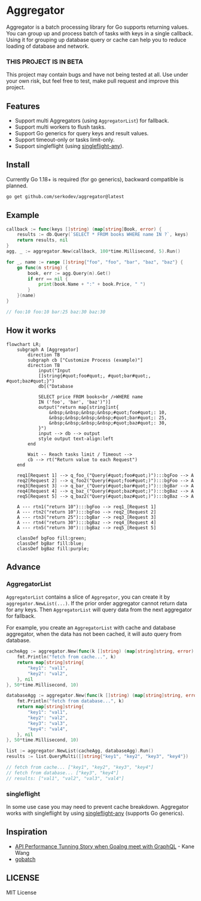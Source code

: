 # Aggregator

Aggregator is a batch processing library for Go supports returning values. You can group up and process batch of tasks with keys in a single callback. Using it for grouping up database query or cache can help you to reduce loading of database and network.

### THIS PROJECT IS IN BETA

This project may contain bugs and have not being tested at all. Use under your own risk, but feel free to test, make pull request and improve this project.

## Features

- Support multi Aggregators (using `AggregatorList`) for fallback.
- Support multi workers to flush tasks.
- Support Go generics for query keys and result values.
- Support timeout-only or tasks limit-only.
- Support singleflight (using [singleflight-any](https://github.com/serkodev/singleflight-any)).

## Install

Currently Go 1.18+ is required (for go generics), backward compatible is planned.

```bash
go get github.com/serkodev/aggregator@latest
```

## Example

```go
callback := func(keys []string) (map[string]Book, error) {
    results := db.Query(`SELECT * FROM books WHERE name IN ?`, keys)
    return results, nil
}
agg, _ := aggregator.New(callback, 100*time.Millisecond, 5).Run()

for _, name := range []string{"foo", "foo", "bar", "baz", "baz"} {
    go func(n string) {
        book, err := agg.Query(n).Get()
        if err == nil {
            print(book.Name + ":" + book.Price, " ")
        }
    }(name)
}

// foo:10 foo:10 bar:25 baz:30 baz:30
```

## How it works

```mermaid
flowchart LR;
    subgraph A [Aggregator]
        direction TB
        subgraph cb ["Customize Process (example)"]
        direction TB
            input("Input
            []string{#quot;foo#quot;, #quot;bar#quot;, #quot;baz#quot;}")
            db[("Database

            SELECT price FROM books<br />WHERE name
            IN ('foo', 'bar', 'baz')")]
            output("return map[string]int{
                &nbsp;&nbsp;&nbsp;&nbsp;#quot;foo#quot;: 10,
                &nbsp;&nbsp;&nbsp;&nbsp;#quot;bar#quot;: 25,
                &nbsp;&nbsp;&nbsp;&nbsp;#quot;baz#quot;: 30,
            }")
            input --> db --> output
            style output text-align:left
        end

        Wait -- Reach tasks limit / Timeout -->
        cb --> rt("Return value to each Request")
    end

    req1[Request 1] --> q_foo_("Query(#quot;foo#quot;)"):::bgFoo --> A
    req2[Request 2] --> q_foo2("Query(#quot;foo#quot;)"):::bgFoo --> A
    req3[Request 3] --> q_bar_("Query(#quot;bar#quot;)"):::bgBar --> A
    req4[Request 4] --> q_baz_("Query(#quot;baz#quot;)"):::bgBaz --> A
    req5[Request 5] --> q_baz2("Query(#quot;baz#quot;)"):::bgBaz --> A

    A --- rtn1("return 10"):::bgFoo --> req1_[Request 1]
    A --- rtn2("return 10"):::bgFoo --> req2_[Request 2]
    A --- rtn3("return 25"):::bgBar --> req3_[Request 3]
    A --- rtn4("return 30"):::bgBaz --> req4_[Request 4]
    A --- rtn5("return 30"):::bgBaz --> req5_[Request 5]

    classDef bgFoo fill:green;
    classDef bgBar fill:blue;
    classDef bgBaz fill:purple;
```

## Advance

### AggregatorList

`AggregatorList` contains a slice of `Aggregator`, you can create it by `aggregator.NewList(...)`. If the prior order aggregator cannot return data for any keys. Then `AggregatorList` will query data from the next aggregator for fallback.

For example, you create an `AggregatorList` with cache and database aggregator, when the data has not been cached, it will auto query from database.

```go
cacheAgg := aggregator.New(func(k []string) (map[string]string, error) {
    fmt.Println("fetch from cache...", k)
    return map[string]string{
        "key1": "val1",
        "key2": "val2",
    }, nil
}, 50*time.Millisecond, 10)

databaseAgg := aggregator.New(func(k []string) (map[string]string, error) {
    fmt.Println("fetch from database...", k)
    return map[string]string{
        "key1": "val1",
        "key2": "val2",
        "key3": "val3",
        "key4": "val4",
    }, nil
}, 50*time.Millisecond, 10)

list := aggregator.NewList(cacheAgg, databaseAgg).Run()
results := list.QueryMulti([]string{"key1", "key2", "key3", "key4"})

// fetch from cache... ["key1", "key2", "key3", "key4"]
// fetch from database... ["key3", "key4"]
// results: ["val1", "val2", "val3", "val4"]
```

### singleflight

In some use case you may need to prevent cache breakdown. Aggregator works with singleflight by using [singleflight-any](https://github.com/serkodev/singleflight-any) (supports Go generics).

## Inspiration

- [API Performance Tunning Story when Goalng meet with GraphQL](https://hackmd.io/zvmgdunRR8mjAjVIMx0eDA?both) - Kane Wang
- [gobatch](https://github.com/herryg91/gobatch)

## LICENSE

MIT License
